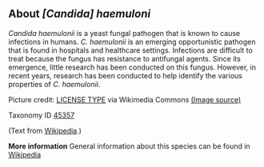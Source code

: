 **About *[Candida] haemuloni***
-------------------------
*Candida haemulonii* is a yeast fungal pathogen that is known to cause infections in humans. 
*C. haemulonii* is an emerging opportunistic pathogen that is found in hospitals and healthcare 
settings. Infections are difficult to treat because the fungus has resistance to antifungal 
agents. Since its emergence, little research has been conducted on this fungus. However, in 
recent years, research has been conducted to help identify the various properties of *C. haemulonii*.

Picture credit: [LICENSE TYPE]() via Wikimedia Commons [(Image source)]()

Taxonomy ID [45357](https://www.uniprot.org/taxonomy/45357)

(Text from [Wikipedia](https://en.wikipedia.org/).)

**More information**
General information about this species can be found in [Wikipedia](https://en.wikipedia.org/wiki/Candida_haemulonii)
